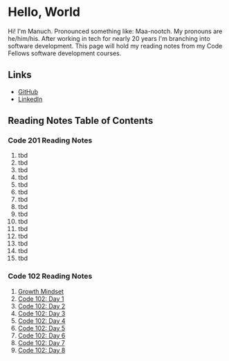 # Hello, World

Hi! I'm Manuch. Pronounced something like: Maa-nootch. My pronouns are he/him/his. After working in tech for nearly 20 years I'm branching into software development. This page will hold my reading notes from my Code Fellows software development courses.

## Links

- [GitHub](https://github.com/mcsadri/)
- [LinkedIn](https://www.linkedin.com/in/manuch-sadri)

## Reading Notes Table of Contents

### Code 201 Reading Notes

1. tbd
2. tbd
3. tbd
4. tbd
5. tbd
6. tbd
7. tbd
8. tbd
9. tbd
10. tbd
11. tbd
12. tbd
13. tbd
14. tbd
15. tbd

### Code 102 Reading Notes

1. [Growth Mindset](https://github.com/mcsadri/Reading-Notes/blob/main/Code-102/growth.md)
2. [Code 102: Day 1](https://github.com/mcsadri/Reading-Notes/blob/main/Code-102/markdown.md)
3. [Code 102: Day 2](https://github.com/mcsadri/Reading-Notes/blob/main/Code-102/daytwo.md)
4. [Code 102: Day 3](https://github.com/mcsadri/Reading-Notes/blob/main/Code-102/day3.md)
5. [Code 102: Day 4](https://github.com/mcsadri/Reading-Notes/blob/main/Code-102/day4html.md)
6. [Code 102: Day 5](https://github.com/mcsadri/Reading-Notes/blob/main/Code-102/day5css.md)
7. [Code 102: Day 6](https://github.com/mcsadri/Reading-Notes/blob/main/Code-102/day6javascript.md)
8. [Code 102: Day 7](https://github.com/mcsadri/Reading-Notes/blob/main/Code-102/day7javascriptCont.md)
9. [Code 102: Day 8](https://github.com/mcsadri/Reading-Notes/blob/main/Code-102/day8evenmorejavascript.md)
